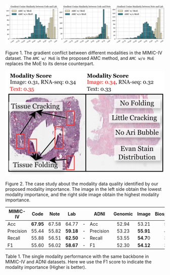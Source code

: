 <!--
 * @Author: PengJie pengjieb@mail.ustc.edu.cn
 * @Date: 2025-04-01 17:00:26
 * @LastEditors: PengJie pengjieb@mail.ustc.edu.cn
 * @LastEditTime: 2025-04-01 18:04:46
 * @FilePath: /amc_rebuttal/README.md
 * @Description: 这是默认设置,请设置`customMade`, 打开koroFileHeader查看配置 进行设置: https://github.com/OBKoro1/koro1FileHeader/wiki/%E9%85%8D%E7%BD%AE
-->

<img src="img/more_token_fusion-modality_gradient_conflict.png" alt="My Image" width="1000">

Figure 1. The gradient conflict between different modalities in the MIMIC-IV dataset. The `AMC w/ MoE` is the proposed AMC method, and `AMC w/o MoE` replaces the MoE to its dense counterpart. 


<img src="img/more_token_fusion-modality_quality.png" alt="My Image" width="1000">

Figure 2. The case study about the modality data quality identified by our proposed modality importance. The image in the left side obtain the lowest modality importance, and the right side image obtain the highest modality importance.


| **MIMIC-IV** | Code | Note | Lab || **ADNI** | Genomic | Image | Biospecimen | Clinical |
|---|:---:|:---:|:---:|-|---|:---:|:---:|:---:|:---:|
| Acc | **67.95** | 67.58 | 64.77 |-| Acc | 52.94 | 53.21 | 50.4 | **53.50** |
| Precision | 55.44 | 55.82 | **59.18** |-| Precision | 53.23 | **55.91** | 49.1 | 53.30 |
| Recall | 55.88 | 56.51 | **62.50** |-| Recall | 53.55 | **54.7**0 | 32.6 | 52.43 |
| F1 | 55.60 | 56.02 | **58.67** |-| F1 | 52.30 | **54.12** | 39.1 | 47.32 |

Table 1. The single modality performance with the same backbone in MIMIC-IV and ADNI datasets. Here we use the F1 score to indicate the modality importance (Higher is better).